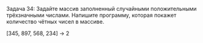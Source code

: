 Задача 34: Задайте массив заполненный случайными положительными трёхзначными числами. Напишите программу, 
которая покажет количество чётных чисел в массиве.

[345, 897, 568, 234] -> 2